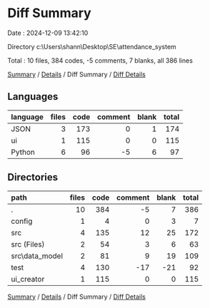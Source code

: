 # Diff Summary

Date : 2024-12-09 13:42:10

Directory c:\\Users\\shann\\Desktop\\SE\\attendance_system

Total : 10 files,  384 codes, -5 comments, 7 blanks, all 386 lines

[Summary](results.md) / [Details](details.md) / Diff Summary / [Diff Details](diff-details.md)

## Languages
| language | files | code | comment | blank | total |
| :--- | ---: | ---: | ---: | ---: | ---: |
| JSON | 3 | 173 | 0 | 1 | 174 |
| ui | 1 | 115 | 0 | 0 | 115 |
| Python | 6 | 96 | -5 | 6 | 97 |

## Directories
| path | files | code | comment | blank | total |
| :--- | ---: | ---: | ---: | ---: | ---: |
| . | 10 | 384 | -5 | 7 | 386 |
| config | 1 | 4 | 0 | 3 | 7 |
| src | 4 | 135 | 12 | 25 | 172 |
| src (Files) | 2 | 54 | 3 | 6 | 63 |
| src\\data_model | 2 | 81 | 9 | 19 | 109 |
| test | 4 | 130 | -17 | -21 | 92 |
| ui_creator | 1 | 115 | 0 | 0 | 115 |

[Summary](results.md) / [Details](details.md) / Diff Summary / [Diff Details](diff-details.md)